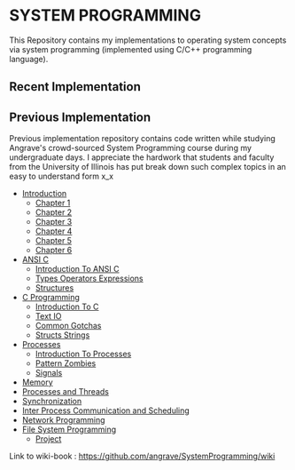 
# SYSTEM PROGRAMMING
This Repository contains my implementations to operating system concepts via system programming (implemented using C/C++ programming language).


## Recent Implementation



## Previous Implementation
Previous implementation repository contains code written while studying Angrave's crowd-sourced System Programming course during my undergraduate days. I appreciate the hardwork that students and faculty from the University of Illinois has put break down such complex topics in an easy to understand form x_x

* [Introduction]
    * [Chapter 1]
    * [Chapter 2]
    * [Chapter 3]
    * [Chapter 4]
    * [Chapter 5]
    * [Chapter 6]
* [ANSI C]
    * [Introduction To ANSI C]
    * [Types Operators Expressions]
    * [Structures]
* [C Programming]
    * [Introduction To C]
    * [Text IO]
    * [Common Gotchas]
    * [Structs Strings]
* [Processes]
    * [Introduction To Processes]
    * [Pattern Zombies]
    * [Signals]
* [Memory]
* [Processes and Threads]
* [Synchronization]
* [Inter Process Communication and Scheduling]
* [Network Programming]
* [File System Programming]
    * [Project]



Link to wiki-book : https://github.com/angrave/SystemProgramming/wiki

[Introduction]: ./previous_implementation/0_Introduction
[Chapter 1]: ./previous_implementation/0_Introduction/Chapter_1
[Chapter 2]: ./previous_implementation/0_Introduction/Chapter_2
[Chapter 3]: ./previous_implementation/0_Introduction/Chapter_3
[Chapter 4]: ./previous_implementation/0_Introduction/Chapter_4
[Chapter 5]: ./previous_implementation/0_Introduction/Chapter_5
[Chapter 6]: ./previous_implementation/0_Introduction/Chapter_6

[ANSI C]: ./previous_implementation/__ANSI_C
[Introduction To ANSI C]: ./previous_implementation/__ANSI_C/0_Introduction
[Types Operators Expressions]: ./previous_implementation/__ANSI_C/1_types_operators_expressions
[Structures]: ./previous_implementation/__ANSI_C/6_Structures

[C Programming]: ./previous_implementation/1_C_PROGRAMMING
[Introduction To C]: ./previous_implementation/1_C_PROGRAMMING/1_INTRODUCTION
[Text IO]: ./previous_implementation/1_C_PROGRAMMING/2_TEXT_IO
[Common Gotchas]: ./previous_implementation/1_C_PROGRAMMING/3_COMMON_GOTCHAS
[Structs Strings]: ./previous_implementation/1_C_PROGRAMMING/4_STRUCTS_STRINGS

[Processes]: ./previous_implementation/2_PROCESSES
[Introduction To Processes]: ./previous_implementation/2_PROCESSES/Part1_Intro
[Pattern Zombies]: ./previous_implementation/2_PROCESSES/Part2_Pattern_Zombies
[Signals]: ./previous_implementation/2_PROCESSES/Part3_Signals

[Memory]: ./previous_implementation/3_MEMORY
[Processes and Threads]: ./previous_implementation/4_PTHREADS
[Synchronization]: ./previous_implementation/5_SYNCHRONIZATION
[Inter Process Communication and Scheduling]: ./previous_implementation/7_IPC_AND_SCHEDULING
[Network Programming]: ./previous_implementation/8_NETWORKING
[File System Programming]: ./previous_implementation/9_FILE_SYSTEMS
[Project]: ./previous_implementation/9_FILE_SYSTEMS/Project_directory_reccurse
